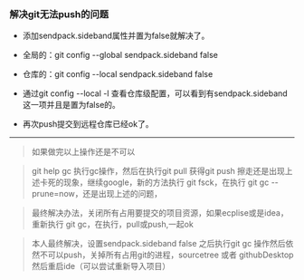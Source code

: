 ### 解决git无法push的问题
* 添加sendpack.sideband属性并置为false就解决了。

* 全局的：git config --global sendpack.sideband false

* 仓库的：git config --local sendpack.sideband false

* 通过git config --local -l 查看仓库级配置，可以看到有sendpack.sideband这一项并且是置为false的。

* 再次push提交到远程仓库已经ok了。





-----------------------------------

> 如果做完以上操作还是不可以

> git help gc 执行gc操作，然后在执行git pull 获得git push 擦走还是出现上述卡死的现象，继续google，新的方法执行 git fsck，在执行 git gc --prune=now，还是出现上述的问题，

> 最终解决办法，关闭所有占用要提交的项目资源，如果ecplise或是idea，重新执行 git gc，在执行，pull或push,一起ok


> 本人最终解决，设置sendpack.sideband false 之后执行git gc 操作然后依然不可以push，关掉所有占用git的进程，sourcetree 或者
> githubDesktop 然后重启ide（可以尝试重新导入项目）
